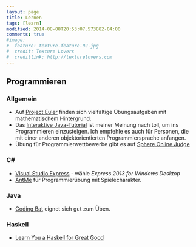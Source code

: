 ```yaml
---
layout: page
title: Lernen
tags: [learn]
modified: 2014-08-08T20:53:07.573882-04:00
comments: true
#image:
#  feature: texture-feature-02.jpg
#  credit: Texture Lovers
#  creditlink: http://texturelovers.com
---
```


## Programmieren

### Allgemein
* Auf [Project Euler](http://projecteuler.net) finden sich vielfältige Übungsaufgaben mit mathematischem Hintergrund.
* Das [Interaktive Java-Tutorial](http://www.gailer-net.de/tutorials/java/) ist meiner Meinung nach toll, um ins Programmieren einzusteigen. Ich empfehle es auch für Personen, die mit einer anderen objektorientierten Programmiersprache anfangen.
* Übung für Programmierwettbewerbe gibt es auf [Sphere Online Judge](http://spoj.pl/)

### C\#
* [Visual Studio Express](http://microsoft.com/germany/express) - wähle *Express 2013 for Windows Desktop*
* [AntMe](http://antme.net/) für Programmierübung mit Spielecharakter.

### Java
* [Coding Bat](http://codingbat.com) eignet sich gut zum Üben.

### Haskell
* [Learn You a Haskell for Great Good](http://learnyouahaskell.com/)
